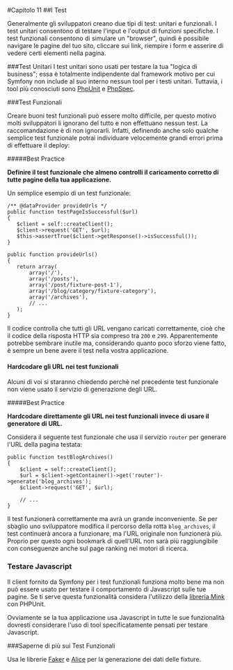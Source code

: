#Capitolo 11
##I Test

Generalmente gli sviluppatori creano due tipi di test: unitari e funzionali.
I test unitari consentono di testare l'input e l'output di funzioni specifiche.
I test funzionali consentono di simulare un "browser", quindi è possibile navigare
le pagine del tuo sito, cliccare sui link, riempire i form e asserire di vedere
certi elementi nella pagina.

###Test Unitari
I test unitari sono usati per testare la tua "logica di business"; essa è
 totalmente indipendente dal framework motivo per cui Symfony non include al suo interno
 nessun tool per i testi unitari. Tuttavia, i tool più conosciuti sono
[PhpUnit](https://phpunit.de/) e [PhpSpec](http://www.phpspec.net/).


###Test Funzionali

Creare buoni test funzionali può essere molto difficile, per questo motivo molti sviluppatori li
ignorano del tutto e non effettuano nessun test. La raccomandazione è di non ignorarli.
Infatti, definendo anche solo qualche semplice test funzionale potrai individuare velocemente
 grandi errori prima di effettuare il deploy:

#####Best Practice

**Definire il test funzionale che almeno controlli il caricamento corretto di tutte pagine
della tua applicazione.**


Un semplice esempio di un test funzionale:

 ```
/** @dataProvider provideUrls */
public function testPageIsSuccessful($url)
{
    $client = self::createClient();
    $client->request('GET', $url);
    $this->assertTrue($client->getResponse()->isSuccessful());
}

public function provideUrls()
{
    return array(
        array('/'),
        array('/posts'),
        array('/post/fixture-post-1'),
        array('/blog/category/fixture-category'),
        array('/archives'),
        // ...
    );
}
 ```

 Il codice controlla che tutti gli URL vengano caricati correttamente, cioè
 che il codice della risposta HTTP sia compreso tra `200` e `299`.
 Apparentemente potrebbe sembrare inutile ma, considerando quanto poco sforzo viene fatto,
 è sempre un bene avere il test nella vostra applicazione.

#### Hardcodare gli URL nei test funzionali

 Alcuni di voi si staranno chiedendo perchè nel precedente test funzionale non viene usato
 il servizio di generazione degli URL.

#####Best Practice

**Hardcodare direttamente gli URL nei test funzionali invece di usare il generatore di URL.**


Considera il seguente test funzionale che usa il servizio `router` per generare l'URL della
pagina testata:

```
public function testBlogArchives()
{
    $client = self::createClient();
    $url = $client->getContainer()->get('router')->generate('blog_archives');
    $client->request('GET', $url);

    // ...
}
```

Il test funzionerà correttamente ma avrà un grande inconveniente. Se per sbaglio uno sviluppatore
modifica il percorso della rotta `blog_archives`, il test continuerà ancora a funzionare, ma
l'URL originale non funzionerà più. Proprio per questo ogni bookmark di quell'URL non sarà
più raggiungibile con conseguenze anche sul page ranking nei motori di ricerca.


### Testare Javascript

Il client fornito da Symfony per i test funzionali funziona molto bene ma non può essere usato per testare
il comportamento di Javascript sulle tue pagine. Se ti serve questa funzionalità considera l'utilizzo della
[libreria Mink](http://mink.behat.org) con PHPUnit.

Ovviamente se la tua applicazione usa Javascript in tutte le sue funzionalità
 dovresti considerare l'uso di tool specificatamente pensati per testare Javascript.


###Saperne di più sui Test Funzionali

Usa le librerie [Faker](https://github.com/fzaninotto/Faker) e
[Alice](https://github.com/nelmio/alice) per la generazione dei dati delle fixture.

